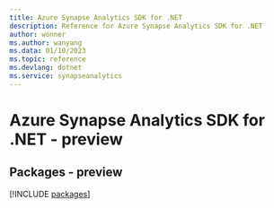 ```yaml
---
title: Azure Synapse Analytics SDK for .NET
description: Reference for Azure Synapse Analytics SDK for .NET
author: wonner
ms.author: wanyang
ms.data: 01/10/2023
ms.topic: reference
ms.devlang: dotnet
ms.service: synapseanalytics
---
```

# Azure Synapse Analytics SDK for .NET - preview
## Packages - preview
[!INCLUDE [packages](synapse-analytics-index.md)]